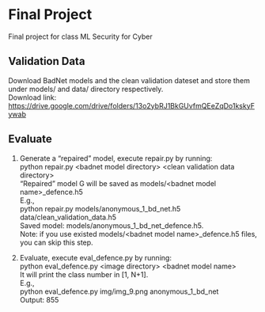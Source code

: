 # Final Project
Final project for class ML Security for Cyber

## Validation Data
Download BadNet models and the clean validation dateset and store them under models/ and data/ directory respectively.  
Download link: https://drive.google.com/drive/folders/13o2ybRJ1BkGUvfmQEeZqDo1kskyFywab

## Evaluate
1. Generate a “repaired” model, execute repair.py by running:  
python repair.py \<badnet model directory\> \<clean validation data directory\>  
“Repaired” model G will be saved as models/\<badnet model name\>_defence.h5  
E.g.,  
python repair.py models/anonymous_1_bd_net.h5 data/clean_validation_data.h5  
Saved model: models/anonymous_1_bd_net_defence.h5.  
Note: if you use existed models/\<badnet model name\>_defence.h5 files, you can skip this step.  


2. Evaluate, execute eval_defence.py by running:  
python eval_defence.py \<image directory\> \<badnet model name\>  
It will print the class number in [1, N+1].  
E.g.,  
python eval_defence.py img/img_9.png anonymous_1_bd_net  
Output: 855  


